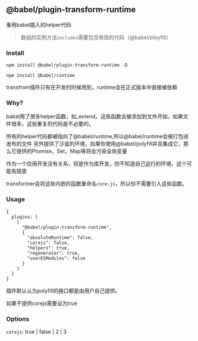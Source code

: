 
## @babel/plugin-transform-runtime

重用babel插入的helper代码

> 数组的实例方法`includes`需要包含修改的代码（@babel/ployfill）


### Install
```
npm install @babel/plugin-transform-runtime -D
```
```
npm install @babel/runtime
```
transfrom插件只有在开发的时候用到，runtime会在正式版本中直接被依赖


### Why?

babel用了很多helper函数，如_extend。这些函数会被添加到文件开始，如果文件很多，这些重复的代码是不必要的。

所有的helper代码都被指向了@babel/runtime,所以@babel/runtime会被打包进发布的文件
另外提供了沙盒的环境，如果你使用@babel/polyfill并且集成它，那么它提供的Promise，Set，Map等将会污染全局变量

作为一个应用开发没有关系，但是作为库开发，你不知道自己运行的环境，这个可能有隐患

transformer会将这些内嵌的函数重命名`core-js`，所以你不需要引入这些函数。

### Usage

```
{
  plugins: [
    [
      "@babel/plugin-transform-runtime",
      {
        "absoluteRuntime": false,
        "corejs": false,
        "helpers": true,
        "regenerator": true,
        "userESModules": false
      }
    ]
  ]
}
```
插件默认认为polyfill的接口都是由用户自己提供。

如果不提供corejs需要设为true

### Options

`corejs`: true | false | 2 | 3




